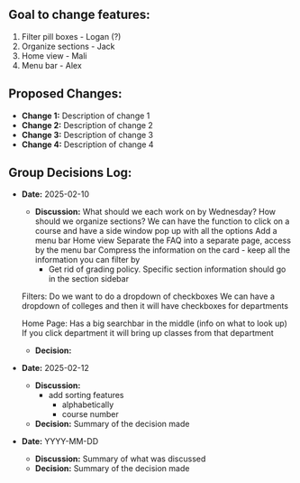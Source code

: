 ## Goal to change features:
1. Filter pill boxes - Logan (?)
2. Organize sections - Jack
3. Home view - Mali 
4. Menu bar - Alex

## Proposed Changes:
- **Change 1:** Description of change 1
- **Change 2:** Description of change 2
- **Change 3:** Description of change 3
- **Change 4:** Description of change 4

## Group Decisions Log:
- **Date:** 2025-02-10
  - **Discussion:** What should we each work on by Wednesday?
  How should we organize sections?
      We can have the function to click on a course and have a side window pop up with all the options
  Add a menu bar
  Home view
  Separate the FAQ into a separate page, access by the menu bar
  Compress the information on the card - keep all the information you can filter by
      - Get rid of grading policy. Specific section information should go in the section sidebar

  Filters: Do we want to do a dropdown of checkboxes
  We can have a dropdown of colleges and then it will have checkboxes for departments
  
  Home Page:
      Has a big searchbar in the middle (info on what to look up)
      If you click department it will bring up classes from that department


  - **Decision:** 


- **Date:** 2025-02-12
  - **Discussion:** 
     - add sorting features
        * alphabetically
        * course number
  - **Decision:** Summary of the decision made


- **Date:** YYYY-MM-DD
  - **Discussion:** Summary of what was discussed
  - **Decision:** Summary of the decision made
